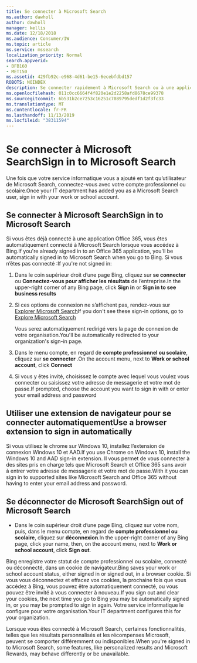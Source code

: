 ```yaml
---
title: Se connecter à Microsoft Search
ms.author: dawholl
author: dawholl
manager: kellis
ms.date: 12/18/2018
ms.audience: Consumer/IW
ms.topic: article
ms.service: mssearch
localization_priority: Normal
search.appverid:
- BFB160
- MET150
ms.assetid: 429fb92c-e968-4d61-be15-6ecebfdbd157
ROBOTS: NOINDEX
description: Se connecter rapidement à Microsoft Search ou à une application Office 365 avec un compte professionnel ou scolaire
ms.openlocfilehash: 011c0cc6664f4f820e1e2d2258afd8678ce99378
ms.sourcegitcommit: 6b531b2ce7253c16251c7089795dedf1d2f3fc33
ms.translationtype: MT
ms.contentlocale: fr-FR
ms.lasthandoff: 11/13/2019
ms.locfileid: "38311594"
---
```

# <a name="sign-in-to-microsoft-search"></a><span data-ttu-id="fda24-103">Se connecter à Microsoft Search</span><span class="sxs-lookup"><span data-stu-id="fda24-103">Sign in to Microsoft Search</span></span>

<span data-ttu-id="fda24-104">Une fois que votre service informatique vous a ajouté en tant qu’utilisateur de Microsoft Search, connectez-vous avec votre compte professionnel ou scolaire.</span><span class="sxs-lookup"><span data-stu-id="fda24-104">Once your IT department has added you as a Microsoft Search user, sign in with your work or school account.</span></span>
  
## <a name="sign-in-to-microsoft-search"></a><span data-ttu-id="fda24-105">Se connecter à Microsoft Search</span><span class="sxs-lookup"><span data-stu-id="fda24-105">Sign in to Microsoft Search</span></span>

<span data-ttu-id="fda24-106">Si vous êtes déjà connecté à une application Office 365, vous êtes automatiquement connecté à Microsoft Search lorsque vous accédez à Bing.</span><span class="sxs-lookup"><span data-stu-id="fda24-106">If you're already signed in to an Office 365 application, you'll be automatically signed in to Microsoft Search when you go to Bing.</span></span> <span data-ttu-id="fda24-107">Si vous n’êtes pas connecté :</span><span class="sxs-lookup"><span data-stu-id="fda24-107">If you're not signed in:</span></span>
  
1. <span data-ttu-id="fda24-108">Dans le coin supérieur droit d’une page Bing, cliquez sur **se connecter** ou **Connectez-vous pour afficher les résultats** de l’entreprise.</span><span class="sxs-lookup"><span data-stu-id="fda24-108">In the upper-right corner of any Bing page, click **Sign in** or **Sign in to see business results**</span></span>
    
2. <span data-ttu-id="fda24-109">Si ces options de connexion ne s’affichent pas, rendez-vous sur [Explorer Microsoft Search](https://www.bing.com/business/explore)</span><span class="sxs-lookup"><span data-stu-id="fda24-109">If you don't see these sign-in options, go to [Explore Microsoft Search](https://www.bing.com/business/explore)</span></span>
    
    <span data-ttu-id="fda24-110">Vous serez automatiquement redirigé vers la page de connexion de votre organisation.</span><span class="sxs-lookup"><span data-stu-id="fda24-110">You'll be automatically redirected to your organization's sign-in page.</span></span>
    
3. <span data-ttu-id="fda24-111">Dans le menu compte, en regard de **compte professionnel ou scolaire**, cliquez sur **se connecter** .</span><span class="sxs-lookup"><span data-stu-id="fda24-111">On the account menu, next to **Work or school account**, click **Connect**</span></span>
    
4. <span data-ttu-id="fda24-112">Si vous y êtes invité, choisissez le compte avec lequel vous voulez vous connecter ou saisissez votre adresse de messagerie et votre mot de passe.</span><span class="sxs-lookup"><span data-stu-id="fda24-112">If prompted, choose the account you want to sign in with or enter your email address and password</span></span>
    
## <a name="use-a-browser-extension-to-sign-in-automatically"></a><span data-ttu-id="fda24-113">Utiliser une extension de navigateur pour se connecter automatiquement</span><span class="sxs-lookup"><span data-stu-id="fda24-113">Use a browser extension to sign in automatically</span></span>

<span data-ttu-id="fda24-114">Si vous utilisez le chrome sur Windows 10, installez l’extension de connexion Windows 10 et AAD.</span><span class="sxs-lookup"><span data-stu-id="fda24-114">If you use Chrome on Windows 10, install the Windows 10 and AAD sign-in extension.</span></span> <span data-ttu-id="fda24-115">Il vous permet de vous connecter à des sites pris en charge tels que Microsoft Search et Office 365 sans avoir à entrer votre adresse de messagerie et votre mot de passe.</span><span class="sxs-lookup"><span data-stu-id="fda24-115">With it you can sign in to supported sites like Microsoft Search and Office 365 without having to enter your email address and password.</span></span>
  
## <a name="sign-out-of-microsoft-search"></a><span data-ttu-id="fda24-116">Se déconnecter de Microsoft Search</span><span class="sxs-lookup"><span data-stu-id="fda24-116">Sign out of Microsoft Search</span></span>

- <span data-ttu-id="fda24-117">Dans le coin supérieur droit d’une page Bing, cliquez sur votre nom, puis, dans le menu compte, en regard de **compte professionnel ou scolaire**, cliquez sur **déconnexion**.</span><span class="sxs-lookup"><span data-stu-id="fda24-117">In the upper-right corner of any Bing page, click your name, then, on the account menu, next to **Work or school account**, click **Sign out**.</span></span>
    
<span data-ttu-id="fda24-118">Bing enregistre votre statut de compte professionnel ou scolaire, connecté ou déconnecté, dans un cookie de navigateur.</span><span class="sxs-lookup"><span data-stu-id="fda24-118">Bing saves your work or school account status, either signed in or signed out, in a browser cookie.</span></span> <span data-ttu-id="fda24-119">Si vous vous déconnectez et effacez vos cookies, la prochaine fois que vous accédez à Bing, vous pouvez être automatiquement connecté, ou vous pouvez être invité à vous connecter à nouveau.</span><span class="sxs-lookup"><span data-stu-id="fda24-119">If you sign out and clear your cookies, the next time you go to Bing you may be automatically signed in, or you may be prompted to sign in again.</span></span> <span data-ttu-id="fda24-120">Votre service informatique le configure pour votre organisation.</span><span class="sxs-lookup"><span data-stu-id="fda24-120">Your IT department configures this for your organization.</span></span>
  
<span data-ttu-id="fda24-121">Lorsque vous êtes connecté à Microsoft Search, certaines fonctionnalités, telles que les résultats personnalisés et les récompenses Microsoft, peuvent se comporter différemment ou indisponibles.</span><span class="sxs-lookup"><span data-stu-id="fda24-121">When you're signed in to Microsoft Search, some features, like personalized results and Microsoft Rewards, may behave differently or be unavailable.</span></span>

  

